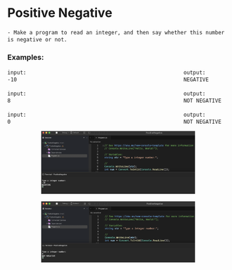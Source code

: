 # Positive Negative

    - Make a program to read an integer, and then say whether this number is negative or not.

### Examples:

    input:                                                  output:
    -10                                                     NEGATIVE

    input:                                                  output:
    8                                                       NOT NEGATIVE

    input:                                                  output:
    0                                                       NOT NEGATIVE

<p align="center">
  <img src="./screenshots/example1.png" width="350" title="Console">
</p>

<p align="center">
  <img src="./screenshots/example2.png" width="350" title="Console">
</p>
